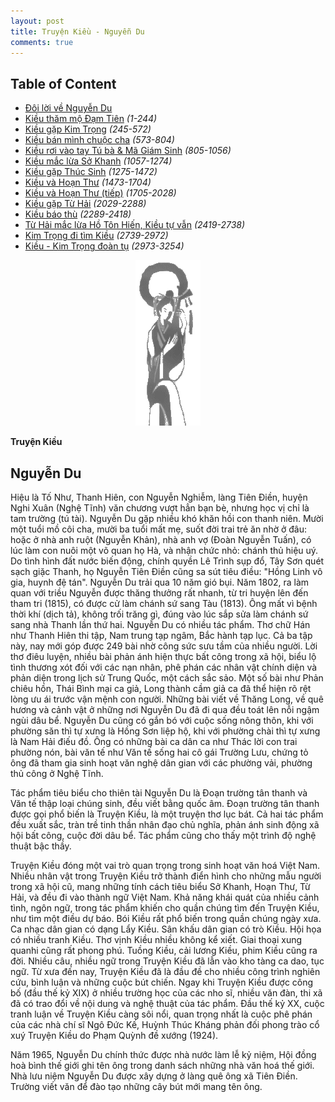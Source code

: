 ```yaml
---
layout: post
title: Truyện Kiều - Nguyễn Du
comments: true
---
```


## Table of Content

+ [Đôi lời về Nguyễn Du](#nguyen-du)
+ [Kiều thăm mộ Đạm Tiên](./kieu-tham-mo-dam-tien.md) _(1-244)_
+ [Kiều gặp Kim Trọng](#) _(245-572)_
+ [Kiều bán mình chuộc cha](#) _(573-804)_
+ [Kiều rơi vào tay Tú bà & Mã Giám Sinh](#) _(805-1056)_
+ [Kiều mắc lừa Sở Khanh](#) _(1057-1274)_
+ [Kiều gặp Thúc Sinh](#) _(1275-1472)_
+ [Kiều và Hoạn Thư](#) _(1473-1704)_
+ [Kiều và Hoạn Thư (tiếp)](#) _(1705-2028)_
+ [Kiều gặp Từ Hải](#) _(2029-2288)_
+ [Kiều báo thù](#) _(2289-2418)_
+ [Từ Hải mắc lừa Hồ Tôn Hiến, Kiều tự vẫn](#) _(2419-2738)_
+ [Kim Trọng đi tìm Kiều](#) _(2739-2972)_
+ [Kiều - Kim Trọng đoàn tụ](#) _(2973-3254)_

<p align="center">
    <img src="/img/kieu.gif"/>
    <p>
    <b>Truyện Kiều</b>
    </p>
</p>

<a name="nguyen-du"></a>
## Nguyễn Du

Hiệu là Tố Như, Thanh Hiên, con Nguyễn Nghiễm, làng Tiên Điền, huyện Nghi Xuân (Nghệ Tĩnh) văn chương vượt hẳn bạn bè, nhưng học vị chỉ là tam trường (tú tài). Nguyễn Du gặp nhiều khó khăn hồi con thanh niên. Mười một tuổi mồ côi cha, mười ba tuổi mất mẹ, suốt đời trai trẻ ăn nhờ ở đâu: hoặc ở nhà anh ruột (Nguyễn Khản), nhà anh vợ (Đoàn Nguyễn Tuấn), có lúc làm con nuôi một võ quan họ Hà, và nhận chức nhỏ: chánh thủ hiệu uý. Do tình hình đất nước biến động, chính quyền Lê Trình sụp đổ, Tây Sơn quét sạch giặc Thanh, họ Nguyễn Tiên Điền cũng sa sút tiêu điều: "Hồng Linh vô gia, huynh đệ tán". Nguyễn Du trải qua 10 năm gió bụi. Năm 1802, ra làm quan với triều Nguyễn được thăng thưởng rất nhanh, từ tri huyện lên đến tham tri (1815), có được cử làm chánh sứ sang Tàu (1813). Ông mất vì bệnh thời khí (dịch tả), không trối trăng gì, đúng vào lúc sắp sửa làm chánh sứ sang nhà Thanh lần thứ hai.
Nguyễn Du có nhiều tác phẩm. Thơ chữ Hán như Thanh Hiên thi tập, Nam trung tạp ngâm, Bắc hành tạp lục. Cả ba tập này, nay mới góp được 249 bài nhờ công sức sưu tầm của nhiều người. Lời thơ điêu luyện, nhiều bài phản ánh hiện thực bất công trong xã hội, biểu lộ tình thương xót đối với các nạn nhân, phê phán các nhân vật chính diện và phản diện trong lịch sử Trung Quốc, một cách sắc sảo. Một số bài như Phản chiêu hồn, Thái Bình mại ca giả, Long thành cầm giả ca đã thể hiện rõ rệt lòng ưu ái trước vận mệnh con người. Những bài viết về Thăng Long, về quê hương và cảnh vật ở những nơi Nguyễn Du đã đi qua đều toát lên nỗi ngậm ngùi dâu bể. Nguyễn Du cũng có gắn bó với cuộc sống nông thôn, khi với phường săn thì tự xưng là Hồng Sơn liệp hộ, khi với phường chài thì tự xưng là Nam Hải điếu đồ. Ông có những bài ca dân ca như Thác lời con trai phường nón, bài văn tế như Văn tế sống hai cô gái Trường Lưu, chứng tỏ ông đã tham gia sinh hoạt văn nghệ dân gian với các phường vải, phường thủ công ở Nghệ Tĩnh.

Tác phẩm tiêu biểu cho thiên tài Nguyễn Du là Đoạn trường tân thanh và Văn tế thập loại chúng sinh, đều viết bằng quốc âm. Đoạn trường tân thanh được gọi phổ biến là Truyện Kiều, là một truyện thơ lục bát. Cả hai tác phẩm đều xuất sắc, tràn trề tinh thần nhân đạo chủ nghĩa, phản ánh sinh động xã hội bất công, cuộc đời dâu bể. Tác phẩm cũng cho thấy một trình độ nghệ thuật bậc thầy.

Truyện Kiều đóng một vai trò quan trọng trong sinh hoạt văn hoá Việt Nam. Nhiều nhân vật trong Truyện Kiều trở thành điển hình cho những mẫu người trong xã hội cũ, mang những tính cách tiêu biểu Sở Khanh, Hoạn Thư, Từ Hải, và đều đi vào thành ngữ Việt Nam. Khả năng khái quát của nhiều cảnh tình, ngôn ngữ, trong tác phẩm khiến cho quần chúng tìm đến Truyện Kiều, như tìm một điều dự báo. Bói Kiều rất phổ biến trong quần chúng ngày xưa. Ca nhạc dân gian có dạng Lẩy Kiều. Sân khấu dân gian có trò Kiều. Hội họa có nhiều tranh Kiều. Thơ vịnh Kiều nhiều không kể xiết. Giai thoại xung quanhi cũng rất phong phú. Tuồng Kiều, cải lương Kiều, phim Kiều cũng ra đời. Nhiều câu, nhiều ngữ trong Truyện Kiều đã lẫn vào kho tàng ca dao, tục ngữ. Từ xưa đến nay, Truyện Kiều đã là đầu đề cho nhiều công trình nghiên cứu, bình luận và những cuộc bút chiến. Ngay khi Truyện Kiều được công bố (đầu thế kỷ XIX) ở nhiều trường học của các nho sĩ, nhiều văn đàn, thi xã đã có trao đổi về nội dung và nghệ thuật của tác phẩm. Đầu thế kỷ XX, cuộc tranh luận về Truyện Kiều càng sôi nổi, quan trọng nhất là cuộc phê phán của các nhà chí sĩ Ngô Đức Kế, Huỳnh Thúc Kháng phản đối phong trào cổ xuý Truyện Kiều do Phạm Quỳnh đề xướng (1924).

Năm 1965, Nguyễn Du chính thức được nhà nước làm lễ kỷ niệm, Hội đồng hoà bình thế giới ghi tên ông trong danh sách những nhà văn hoá thế giới. Nhà lưu niệm Nguyễn Du được xây dựng ở làng quê ông xã Tiên Điền. Trường viết văn để đào tạo những cây bút mới mang tên ông.